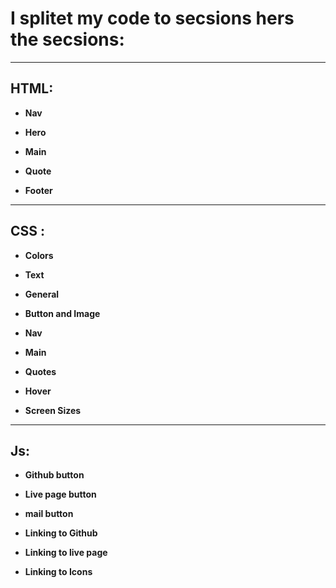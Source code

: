 # I splitet my code to secsions hers the secsions:

<hr>

## HTML:

- **Nav**

- **Hero**

- **Main**

- **Quote**

- **Footer**

<hr>

## CSS :

- **Colors**

- **Text**

- **General**

- **Button and Image**

- **Nav**

- **Main**

- **Quotes**

- **Hover**

- **Screen Sizes**

<hr>

## Js:

- **Github button**

- **Live page button**

- **mail button**

- **Linking to Github**

- **Linking to live page**

- **Linking to Icons**

